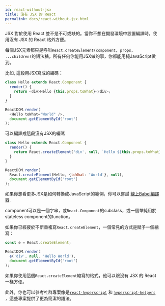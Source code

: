 ```yaml
---
id: react-without-jsx
title: 沒有 JSX 的 React
permalink: docs/react-without-jsx.html
---
```


JSX 對於使用 React 並不是不可或缺的。當你不想在開發環境中設置編譯時，使用沒有 JSX 的 React 格外方便。

每個JSX元素都只是呼叫`React.createElement(component, props, ...children)`的語法糖。所有任何你能用JSX做的事，你都能用純JavaScript做到。

比如, 這段用JSX寫成的編碼：

```js
class Hello extends React.Component {
  render() {
    return <div>Hello {this.props.toWhat}</div>;
  }
}

ReactDOM.render(
  <Hello toWhat="World" />,
  document.getElementById('root')
);
```

可以編譯成這段沒有JSX的編碼

```js
class Hello extends React.Component {
  render() {
    return React.createElement('div', null, `Hello ${this.props.toWhat}`);
  }
}

ReactDOM.render(
  React.createElement(Hello, {toWhat: 'World'}, null),
  document.getElementById('root')
);
```

如果你想看更多JSX是如何轉換成JavaScript的範例，你可以嘗試 [線上Babel編譯器](babel://jsx-simple-example).

component可以是一個字串，或`React.Component`的subclass，或一個單純用於stateless component的function。

如果你已經疲於不斷重複寫`React.createElement`，一個常見的方式是賦予一個縮寫：

```js
const e = React.createElement;

ReactDOM.render(
  e('div', null, 'Hello World'),
  document.getElementById('root')
);
```

如果你使用這個`React.createElement`縮寫的格式，他可以跟沒有 JSX 的 React一樣方便。

此外，你也可以參考社群專案像是[`react-hyperscript`](https://github.com/mlmorg/react-hyperscript) 和 [`hyperscript-helpers`](https://github.com/ohanhi/hyperscript-helpers) ，這些專案提供了更為簡潔的語法。
